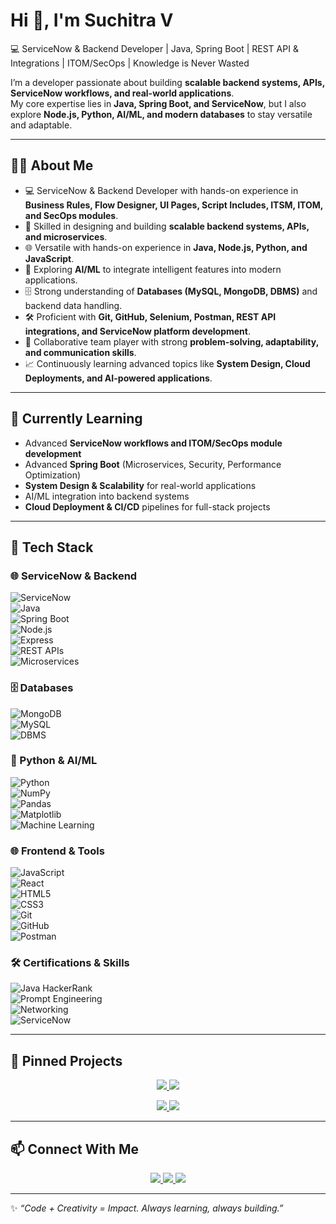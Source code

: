 # Hi 👋, I'm Suchitra V

💻 ServiceNow & Backend Developer | Java, Spring Boot | REST API & Integrations | ITOM/SecOps | Knowledge is Never Wasted  

I’m a developer passionate about building **scalable backend systems, APIs, ServiceNow workflows, and real-world applications**.  
My core expertise lies in **Java, Spring Boot, and ServiceNow**, but I also explore **Node.js, Python, AI/ML, and modern databases** to stay versatile and adaptable.

---

## 👩‍💻 About Me

- 💻 ServiceNow & Backend Developer with hands-on experience in **Business Rules, Flow Designer, UI Pages, Script Includes, ITSM, ITOM, and SecOps modules**.  
- 🚀 Skilled in designing and building **scalable backend systems, APIs, and microservices**.  
- 🌐 Versatile with hands-on experience in **Java, Node.js, Python, and JavaScript**.  
- 🧠 Exploring **AI/ML** to integrate intelligent features into modern applications.  
- 🗄️ Strong understanding of **Databases (MySQL, MongoDB, DBMS)** and backend data handling.  
- 🛠️ Proficient with **Git, GitHub, Selenium, Postman, REST API integrations, and ServiceNow platform development**.  
- 🤝 Collaborative team player with strong **problem-solving, adaptability, and communication skills**.  
- 📈 Continuously learning advanced topics like **System Design, Cloud Deployments, and AI-powered applications**.

---

## 🌱 Currently Learning

- Advanced **ServiceNow workflows and ITOM/SecOps module development**  
- Advanced **Spring Boot** (Microservices, Security, Performance Optimization)  
- **System Design & Scalability** for real-world applications  
- AI/ML integration into backend systems  
- **Cloud Deployment & CI/CD** pipelines for full-stack projects

---

## 🚀 Tech Stack

### 🌐 ServiceNow & Backend
![ServiceNow](https://img.shields.io/badge/ServiceNow-6DB33F?style=for-the-badge)  
![Java](https://img.shields.io/badge/Java-ED8B00?style=for-the-badge&logo=openjdk&logoColor=white)  
![Spring Boot](https://img.shields.io/badge/SpringBoot-6DB33F?style=for-the-badge&logo=springboot&logoColor=white)  
![Node.js](https://img.shields.io/badge/Node.js-43853D?style=for-the-badge&logo=node.js&logoColor=white)  
![Express](https://img.shields.io/badge/Express.js-000000?style=for-the-badge&logo=express&logoColor=white)  
![REST APIs](https://img.shields.io/badge/REST-02569B?style=for-the-badge&logo=postman&logoColor=white)  
![Microservices](https://img.shields.io/badge/Microservices-8A2BE2?style=for-the-badge)

### 🗄️ Databases
![MongoDB](https://img.shields.io/badge/MongoDB-4EA94B?style=for-the-badge&logo=mongodb&logoColor=white)  
![MySQL](https://img.shields.io/badge/MySQL-005C84?style=for-the-badge&logo=mysql&logoColor=white)  
![DBMS](https://img.shields.io/badge/DBMS-F9A825?style=for-the-badge)

### 🐍 Python & AI/ML
![Python](https://img.shields.io/badge/Python-3776AB?style=for-the-badge&logo=python&logoColor=white)  
![NumPy](https://img.shields.io/badge/Numpy-013243?style=for-the-badge&logo=numpy&logoColor=white)  
![Pandas](https://img.shields.io/badge/Pandas-150458?style=for-the-badge&logo=pandas&logoColor=white)  
![Matplotlib](https://img.shields.io/badge/Matplotlib-11557c?style=for-the-badge&logo=plotly&logoColor=white)  
![Machine Learning](https://img.shields.io/badge/ML-102230?style=for-the-badge&logo=tensorflow&logoColor=orange)  

### 🌐 Frontend & Tools
![JavaScript](https://img.shields.io/badge/JavaScript-323330?style=for-the-badge&logo=javascript&logoColor=f7df1e)  
![React](https://img.shields.io/badge/React-61DAFB?style=for-the-badge&logo=react&logoColor=black)  
![HTML5](https://img.shields.io/badge/HTML5-E34F26?style=for-the-badge&logo=html5&logoColor=white)  
![CSS3](https://img.shields.io/badge/CSS3-1572B6?style=for-the-badge&logo=css3&logoColor=white)  
![Git](https://img.shields.io/badge/Git-F05032?style=for-the-badge&logo=git&logoColor=white)  
![GitHub](https://img.shields.io/badge/GitHub-181717?style=for-the-badge&logo=github&logoColor=white)  
![Postman](https://img.shields.io/badge/Postman-FF6C37?style=for-the-badge&logo=postman&logoColor=white)  

### 🛠️ Certifications & Skills
![Java HackerRank](https://img.shields.io/badge/Java_HackerRank-ED8B00?style=for-the-badge)  
![Prompt Engineering](https://img.shields.io/badge/Prompt_Engineering-6A1B9A?style=for-the-badge)  
![Networking](https://img.shields.io/badge/Networking-007ACC?style=for-the-badge)  
![ServiceNow](https://img.shields.io/badge/ServiceNow-6DB33F?style=for-the-badge)

---

## 📌 Pinned Projects
<p align="center">
  <a href="https://github.com/Suchitra-V31/Network-Utilization-Dashboard">
    <img src="https://github-readme-stats.vercel.app/api/pin/?username=Suchitra-V31&repo=Network-Utilization-Dashboard&theme=tokyonight" />
  </a>
  <a href="https://github.com/Suchitra-V31/Service-Delivery-Management">
    <img src="https://github-readme-stats.vercel.app/api/pin/?username=Suchitra-V31&repo=Service-Delivery-Management&theme=tokyonight" />
  </a>
</p>
<p align="center">
  <a href="https://github.com/Suchitra-V31/ToDo-List-App">
    <img src="https://github-readme-stats.vercel.app/api/pin/?username=Suchitra-V31&repo=ToDo-List-App&theme=tokyonight" />
  </a>
  <a href="https://github.com/Suchitra-V31/Notes-App-JWT">
    <img src="https://github-readme-stats.vercel.app/api/pin/?username=Suchitra-V31&repo=Notes-App-JWT&theme=tokyonight" />
  </a>
</p>

---

## 📫 Connect With Me
<p align="center">
  <a href="https://www.linkedin.com/in/suchitra-v-8036781ab" target="_blank">
    <img src="https://img.shields.io/badge/LinkedIn-0A66C2?style=for-the-badge&logo=linkedin&logoColor=white"/>
  </a>
  <a href="mailto:suchitravelusamy@gmail.com" target="_blank">
    <img src="https://img.shields.io/badge/Email-D14836?style=for-the-badge&logo=gmail&logoColor=white"/>
  </a>
  <a href="https://github.com/Suchitra-V31" target="_blank">
    <img src="https://img.shields.io/badge/GitHub-181717?style=for-the-badge&logo=github&logoColor=white"/>
  </a>
</p>

---

✨ *“Code + Creativity = Impact. Always learning, always building.”*
